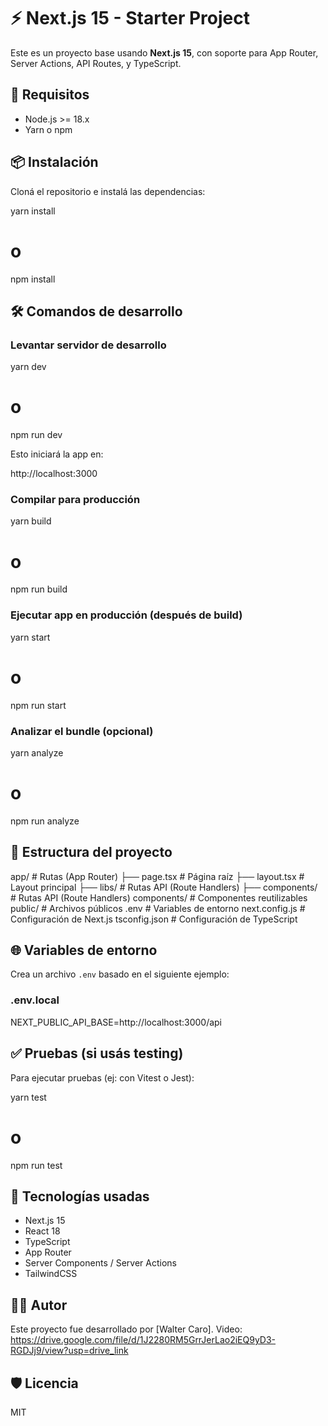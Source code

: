 # ⚡ Next.js 15 - Starter Project

Este es un proyecto base usando **Next.js 15**, con soporte para App Router, Server Actions, API Routes, y TypeScript.

## 🚀 Requisitos

- Node.js >= 18.x
- Yarn o npm

## 📦 Instalación

Cloná el repositorio e instalá las dependencias:

yarn install
# o
npm install

## 🛠️ Comandos de desarrollo

### Levantar servidor de desarrollo

yarn dev
# o
npm run dev

Esto iniciará la app en:

http://localhost:3000

### Compilar para producción

yarn build
# o
npm run build

### Ejecutar app en producción (después de build)

yarn start
# o
npm run start

### Analizar el bundle (opcional)

yarn analyze
# o
npm run analyze

## 📁 Estructura del proyecto

app/                # Rutas (App Router)
├── page.tsx        # Página raíz
├── layout.tsx      # Layout principal
├── libs/            # Rutas API (Route Handlers)
├── components/            # Rutas API (Route Handlers)
components/         # Componentes reutilizables
public/             # Archivos públicos
.env                # Variables de entorno
next.config.js      # Configuración de Next.js
tsconfig.json       # Configuración de TypeScript

## 🌐 Variables de entorno

Crea un archivo `.env` basado en el siguiente ejemplo:

### .env.local

NEXT_PUBLIC_API_BASE=http://localhost:3000/api

## ✅ Pruebas (si usás testing)

Para ejecutar pruebas (ej: con Vitest o Jest):

yarn test
# o
npm run test

## 🧩 Tecnologías usadas

- Next.js 15
- React 18
- TypeScript
- App Router
- Server Components / Server Actions
- TailwindCSS

## 🧑‍💻 Autor

Este proyecto fue desarrollado por [Walter Caro].
Video: https://drive.google.com/file/d/1J2280RM5GrrJerLao2iEQ9yD3-RGDJj9/view?usp=drive_link

## 🛡️ Licencia

MIT
